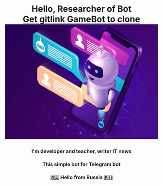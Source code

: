 <h1 align="center">Hello, Researcher of Bot <br><a href="[https://gitverse.ru/sc/iluser/GameBot.git](https://github.com/yibibyte/GameBot.git)" target="_blank">Get gitlink GameBot to clone</a> 
<!-- <img src="bot.jpg" width="256" height="256" "/></h1>
<br><img src="icon_bot.gif" alt="Telegram Бот"> -->
<br><img src="icon_bot.gif">
<!-- ![ScreenShot](icon_bot.gif) -->
<h3 align="center">I'm developer and teacher, writer IT news </h3>
<h3 align="center">This simple bot for Telegram bot</h3>
<h3 align="center">🇷🇺 Hello from Russia 🇷🇺</h3>

